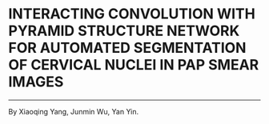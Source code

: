 # INTERACTING CONVOLUTION WITH PYRAMID STRUCTURE NETWORK FOR AUTOMATED SEGMENTATION OF CERVICAL NUCLEI IN PAP SMEAR IMAGES
---
By Xiaoqing Yang, Junmin Wu, Yan Yin.
